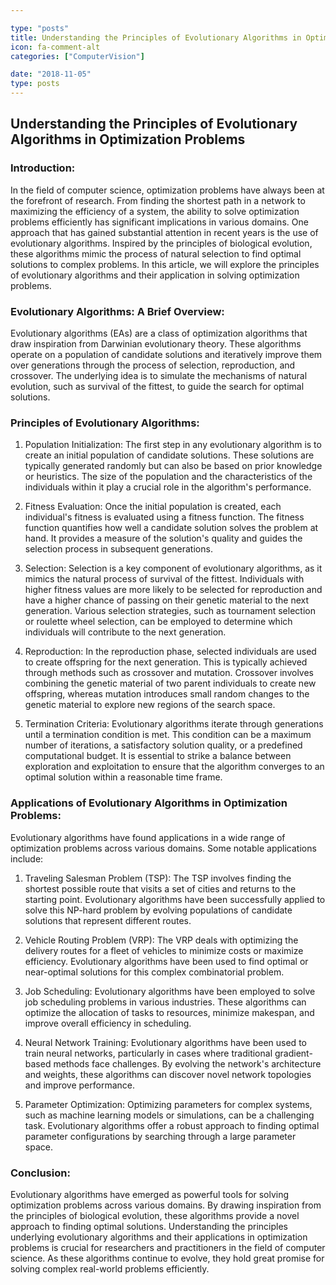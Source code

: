 ```yaml
---

type: "posts"
title: Understanding the Principles of Evolutionary Algorithms in Optimization Problems
icon: fa-comment-alt
categories: ["ComputerVision"]

date: "2018-11-05"
type: posts
---
```





## Understanding the Principles of Evolutionary Algorithms in Optimization Problems

### Introduction:
In the field of computer science, optimization problems have always been at the forefront of research. From finding the shortest path in a network to maximizing the efficiency of a system, the ability to solve optimization problems efficiently has significant implications in various domains. One approach that has gained substantial attention in recent years is the use of evolutionary algorithms. Inspired by the principles of biological evolution, these algorithms mimic the process of natural selection to find optimal solutions to complex problems. In this article, we will explore the principles of evolutionary algorithms and their application in solving optimization problems.

### Evolutionary Algorithms: A Brief Overview:
Evolutionary algorithms (EAs) are a class of optimization algorithms that draw inspiration from Darwinian evolutionary theory. These algorithms operate on a population of candidate solutions and iteratively improve them over generations through the process of selection, reproduction, and crossover. The underlying idea is to simulate the mechanisms of natural evolution, such as survival of the fittest, to guide the search for optimal solutions.

### Principles of Evolutionary Algorithms:
1. Population Initialization:
The first step in any evolutionary algorithm is to create an initial population of candidate solutions. These solutions are typically generated randomly but can also be based on prior knowledge or heuristics. The size of the population and the characteristics of the individuals within it play a crucial role in the algorithm's performance.

2. Fitness Evaluation:
Once the initial population is created, each individual's fitness is evaluated using a fitness function. The fitness function quantifies how well a candidate solution solves the problem at hand. It provides a measure of the solution's quality and guides the selection process in subsequent generations.

3. Selection:
Selection is a key component of evolutionary algorithms, as it mimics the natural process of survival of the fittest. Individuals with higher fitness values are more likely to be selected for reproduction and have a higher chance of passing on their genetic material to the next generation. Various selection strategies, such as tournament selection or roulette wheel selection, can be employed to determine which individuals will contribute to the next generation.

4. Reproduction:
In the reproduction phase, selected individuals are used to create offspring for the next generation. This is typically achieved through methods such as crossover and mutation. Crossover involves combining the genetic material of two parent individuals to create new offspring, whereas mutation introduces small random changes to the genetic material to explore new regions of the search space.

5. Termination Criteria:
Evolutionary algorithms iterate through generations until a termination condition is met. This condition can be a maximum number of iterations, a satisfactory solution quality, or a predefined computational budget. It is essential to strike a balance between exploration and exploitation to ensure that the algorithm converges to an optimal solution within a reasonable time frame.

### Applications of Evolutionary Algorithms in Optimization Problems:
Evolutionary algorithms have found applications in a wide range of optimization problems across various domains. Some notable applications include:

1. Traveling Salesman Problem (TSP):
The TSP involves finding the shortest possible route that visits a set of cities and returns to the starting point. Evolutionary algorithms have been successfully applied to solve this NP-hard problem by evolving populations of candidate solutions that represent different routes.

2. Vehicle Routing Problem (VRP):
The VRP deals with optimizing the delivery routes for a fleet of vehicles to minimize costs or maximize efficiency. Evolutionary algorithms have been used to find optimal or near-optimal solutions for this complex combinatorial problem.

3. Job Scheduling:
Evolutionary algorithms have been employed to solve job scheduling problems in various industries. These algorithms can optimize the allocation of tasks to resources, minimize makespan, and improve overall efficiency in scheduling.

4. Neural Network Training:
Evolutionary algorithms have been used to train neural networks, particularly in cases where traditional gradient-based methods face challenges. By evolving the network's architecture and weights, these algorithms can discover novel network topologies and improve performance.

5. Parameter Optimization:
Optimizing parameters for complex systems, such as machine learning models or simulations, can be a challenging task. Evolutionary algorithms offer a robust approach to finding optimal parameter configurations by searching through a large parameter space.

### Conclusion:
Evolutionary algorithms have emerged as powerful tools for solving optimization problems across various domains. By drawing inspiration from the principles of biological evolution, these algorithms provide a novel approach to finding optimal solutions. Understanding the principles underlying evolutionary algorithms and their applications in optimization problems is crucial for researchers and practitioners in the field of computer science. As these algorithms continue to evolve, they hold great promise for solving complex real-world problems efficiently.
